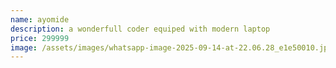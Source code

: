 ```yaml
---
name: ayomide
description: a﻿ wonderfull coder equiped with modern laptop
price: 299999
image: /assets/images/whatsapp-image-2025-09-14-at-22.06.28_e1e50010.jpg
---
```

